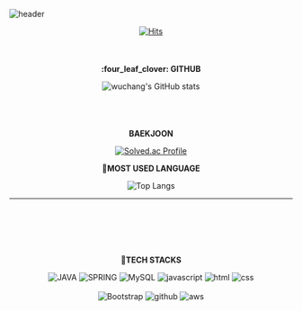 ![header](https://capsule-render.vercel.app/api?&type=rect&color=auto&height=200&section=header&text=Hello%20I'm%20wuchang&fontSize=30)
<br>
<div align=center> 
  
[![Hits](https://hits.seeyoufarm.com/api/count/incr/badge.svg?url=https%3A%2F%2Fgithub.com%2Fwuchangb&count_bg=%2379C83D&title_bg=%23555555&icon=&icon_color=%23E7E7E7&title=hits&edge_flat=false)](https://hits.seeyoufarm.com)


  <p style="font-size:50px"><b><center> :four_leaf_clover: GITHUB</center></b></p>
  
![wuchang's GitHub stats](https://github-readme-stats.vercel.app/api?username=wuchangb&show_icons=true&theme=radical)
<br>
<br>
<p style="font-size:50px"><b><center> BAEKJOON </center></b></p>

  [![Solved.ac Profile](http://mazassumnida.wtf/api/v2/generate_badge?boj=kkang0820)](https://solved.ac/백준아이디/)
 <b><center>:muscle:MOST USED LANGUAGE</center></b>
  
![Top Langs](https://github-readme-stats.vercel.app/api/top-langs/?username=wuchangb&layout=compact&theme=darcula)


<hr>

  <p style="font-size:100px"><b><center>🔨TECH STACKS</center></b></p>
  
![JAVA](https://img.shields.io/badge/JAVA-007396?style=for-the-badge&logo=java&logoColor=white)
![SPRING](https://img.shields.io/badge/Spring-6DB33F?style=for-the-badge&logo=Spring&logoColor=white)
![MySQL](https://img.shields.io/badge/mysql-4479A1?style=for-the-badge&logo=mysql&logoColor=white)
![javascript](https://img.shields.io/badge/JavaScript-323330?style=for-the-badge&logo=javascript&logoColor=F7DF1E)
![html](https://img.shields.io/badge/html-E34F26?style=for-the-badge&logo=html5&logoColor=white)
![css](https://img.shields.io/badge/css-1572B6?style=for-the-badge&logo=css3&logoColor=white)
 <br>  
![Bootstrap](https://img.shields.io/badge/bootstrap-7952B3?style=for-the-badge&logo=bootstrap&logoColor=white)
![github](https://img.shields.io/badge/github-181717?style=for-the-badge&logo=github&logoColor=white)
![aws](https://img.shields.io/badge/aws-232F3E?style=for-the-badge&logo=aws&logoColor=white)

</div>

